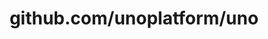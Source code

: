 ---
layout: post
title: github.com/unoplatform/uno
categories: link
tags: [انگلیسی, گیت‌هاب, برنامه‌نویسی]
---